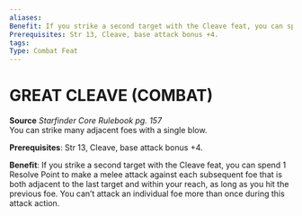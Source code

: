 ```yaml
---
aliases: 
Benefit: If you strike a second target with the Cleave feat, you can spend 1 Resolve Point to make a melee attack against each subsequent foe that is both adjacent to the last target and within your reach, as long as you hit the previous foe. You can’t attack an individual foe more than once during this attack action.
Prerequisites: Str 13, Cleave, base attack bonus +4.
tags: 
Type: Combat Feat
---
```

# GREAT CLEAVE (COMBAT)
**Source** _Starfinder Core Rulebook pg. 157_  
You can strike many adjacent foes with a single blow.

**Prerequisites**: Str 13, Cleave, base attack bonus +4.

**Benefit**: If you strike a second target with the Cleave feat, you can spend 1 Resolve Point to make a melee attack against each subsequent foe that is both adjacent to the last target and within your reach, as long as you hit the previous foe. You can’t attack an individual foe more than once during this attack action.